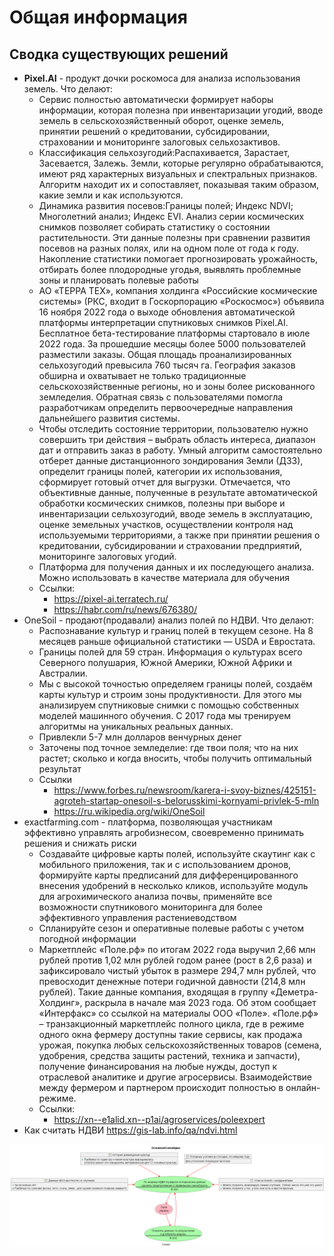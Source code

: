 # Общая информация

## Сводка существующих решений

* **Pixel.AI** - продукт дочки роскомоса для анализа использования земель. Что делают:
  * Сервис полностью автоматически формирует наборы информации, которая полезна при инвентаризации угодий, вводе земель в сельскохозяйственный оборот, оценке земель, принятии решений о кредитовании, субсидировании, страховании и мониторинге залоговых сельхозактивов.
  * Классификация сельхозугодий:Распахивается, Зарастает, Засевается, Залежь. Земли, которые регулярно обрабатываются, имеют ряд характерных визуальных и спектральных признаков. Алгоритм находит их и сопоставляет, показывая таким образом, какие земли и как используются.
  * Динамика развития посевов:Границы полей; Индекс NDVI; Многолетний анализ; Индекс EVI. Анализ серии космических снимков позволяет собирать статистику о состоянии растительности. Эти данные полезны при сравнении развития посевов на разных полях, или на одном поле от года к году. Накопление статистики помогает прогнозировать урожайность, отбирать более плодородные угодья, выявлять проблемные зоны и планировать полевые работы
  * АО «ТЕРРА ТЕХ», компания холдинга «Российские космические системы» (РКС, входит в Госкорпорацию «Роскосмос») объявила 16 ноября 2022 года о выходе обновления автоматической платформы интерпретации спутниковых снимков Pixel.AI. Бесплатное бета-тестирование платформы стартовало в июле 2022 года. За прошедшие месяцы более 5000 пользователей разместили заказы. Общая площадь проанализированных сельхозугодий превысила 760 тысяч га. География заказов обширна и охватывает не только традиционные сельскохозяйственные регионы, но и зоны более рискованного земледелия. Обратная связь с пользователями помогла разработчикам определить первоочередные направления дальнейшего развития системы.
  * Чтобы отследить состояние территории, пользователю нужно совершить три действия – выбрать область интереса, диапазон дат и отправить заказ в работу. Умный алгоритм самостоятельно отберет данные дистанционного зондирования Земли (ДЗЗ), определит границы полей, категории их использования, сформирует готовый отчет для выгрузки. Отмечается, что объективные данные, полученные в результате автоматической обработки космических снимков, полезны при выборе и инвентаризации сельхозугодий, вводе земель в эксплуатацию, оценке земельных участков, осуществлении контроля над используемыми территориями, а также при принятии решения о кредитовании, субсидировании и страховании предприятий, мониторинге залоговых угодий.
  * Платформа для получения данных и их последующего анализа. Можно использовать в качестве материала для обучения
  * Ссылки:
    * https://pixel-ai.terratech.ru/
    * https://habr.com/ru/news/676380/
* OneSoil - продают(продавали) анализ полей по НДВИ. Что делают:
  * Распознавание культур и границ полей в текущем сезоне. На 8 месяцев раньше официальной статистики — USDA и Евростата.
  * Границы полей для 59 стран. Информация о культурах всего Северного полушария, Южной Америки, Южной Африки и Австралии.
  * Мы с высокой точностью определяем границы полей, создаём карты культур и строим зоны продуктивности. Для этого мы анализируем спутниковые снимки с помощью собственных моделей машинного обучения. С 2017 года мы тренируем алгоритмы на уникальных реальных данных.
  * Привлекли 5-7 млн долларов венчурных денег
  * Заточены под точное земледелие: где твои поля; что на них растет; сколько и когда вносить, чтобы получить оптимальный результат
  * Ссылки
    * https://www.forbes.ru/newsroom/karera-i-svoy-biznes/425151-agroteh-startap-onesoil-s-belorusskimi-kornyami-privlek-5-mln
    * https://ru.wikipedia.org/wiki/OneSoil
* exactfarming.com - платформа, позволяющая участникам эффективно управлять агробизнесом, своевременно принимать решения и снижать риски
  * Создавайте цифровые карты полей, используйте скаутинг как с мобильного приложения, так и с использованием дронов, формируйте карты предписаний для дифференцированного внесения удобрений в несколько кликов, используйте модуль для агрохимического анализа почвы, применяйте все возможности спутникового мониторинга для более эффективного управления растениеводством
  * Спланируйте сезон и оперативные полевые работы с учетом погодной информации
  * Маркетплейс «Поле.рф» по итогам 2022 года выручил 2,66 млн рублей против 1,02 млн рублей годом ранее (рост в 2,6 раза) и зафиксировало чистый убыток в размере 294,7 млн рублей, что превосходит денежные потери годичной давности (214,8 млн рублей). Такие данные компания, входящая в группу «Деметра-Холдинг», раскрыла в начале мая 2023 года. Об этом сообщает «Интерфакс» со ссылкой на материалы ООО «Поле». «Поле.рф» – транзакционный маркетплейс полного цикла, где в режиме одного окна фермеру доступны такие сервисы, как продажа урожая, покупка любых сельскохозяйственных товаров (семена, удобрения, средства защиты растений, техника и запчасти), получение финансирования на любые нужды, доступ к отраслевой аналитике и другие агросервисы. Взаимодействие между фермером и партнером происходит полностью в онлайн-режиме.
  * Ссылки:
    * https://xn--e1alid.xn--p1ai/agroservices/poleexpert
* Как считать НДВИ https://gis-lab.info/qa/ndvi.html  

![](out\mainscheme\Main.png)

